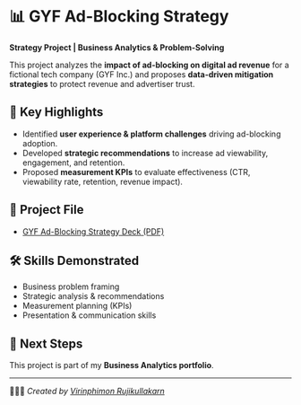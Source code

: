 # 📊 GYF Ad-Blocking Strategy

**Strategy Project | Business Analytics & Problem-Solving**

This project analyzes the **impact of ad-blocking on digital ad revenue** for a fictional tech company (GYF Inc.) and proposes **data-driven mitigation strategies** to protect revenue and advertiser trust.  


## 🔑 Key Highlights
- Identified **user experience & platform challenges** driving ad-blocking adoption.  
- Developed **strategic recommendations** to increase ad viewability, engagement, and retention.  
- Proposed **measurement KPIs** to evaluate effectiveness (CTR, viewability rate, retention, revenue impact).  



## 📂 Project File
- [GYF Ad-Blocking Strategy Deck (PDF)](https://github.com/Virinphimonruj/GYF-AdBlocking-Strategy/blob/main/GYF%20Ad-Blocking%20Mitigation%20Strategy-%20Protecting%20Revenue%20%26%20Advertiser%20Trust_GYF_Project.pdf)



## 🛠️ Skills Demonstrated
- Business problem framing  
- Strategic analysis & recommendations  
- Measurement planning (KPIs)  
- Presentation & communication skills  



## 🚀 Next Steps
This project is part of my **Business Analytics portfolio**. 

---

👩🏻‍💻 *Created by [Virinphimon Rujikullakarn](https://www.linkedin.com/in/virinphimon-rujikullakarn-344705267/)*  
